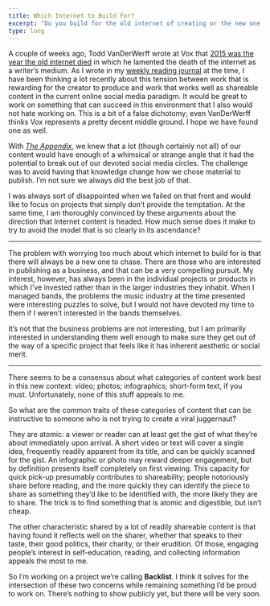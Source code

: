 ```yaml
---
title: Which Internet to Build For?
excerpt: "Do you build for the old internet of creating or the new one of sharing?"
type: long
---
```


A couple of weeks ago, Todd VanDerWerff wrote at Vox that [2015 was the year the old internet died](http://www.vox.com/2015/8/6/9099357/internet-dead-end) in which he lamented the death of the internet as a writer’s medium. As I wrote in my [weekly reading journal](http://tinaja.computer/2015/08/09/weekly-read.html) at the time, I have been thinking a lot recently about this tension between work that is rewarding for the creator to produce and work that works well as shareable content in the current online social media paradigm. It would be great to work on something that can succeed in this environment that I also would not hate working on. This is a bit of a false dichotomy; even VanDerWerff thinks Vox represents a pretty decent middle ground. I hope we have found one as well.

With [_The Appendix_](http://theappendix.net), we knew that a lot (though certainly not all) of our content would have enough of a whimsical or strange angle that it had the potential to break out of our devoted social media circles. The challenge was to avoid having that knowledge change how we chose material to publish. I’m not sure we always did the best job of that.

I was always sort of disappointed when we failed on that front and would like to focus on projects that simply don’t provide the temptation. At the same time, I am thoroughly convinced by these arguments about the direction that Internet content is headed. How much sense does it make to try to avoid the model that is so clearly in its ascendance?

---

The problem with worrying too much about which internet to build for is that there will always be a new one to chase. There are those who are interested in publishing as a business, and that can be a very compelling pursuit. My interest, however, has always been in the individual projects or products in which I’ve invested rather than in the larger industries they inhabit. When I managed bands, the problems the music industry at the time presented were interesting puzzles to solve, but I would not have devoted my time to them if I weren’t interested in the bands themselves. 

It’s not that the business problems are not interesting, but I am primarily interested in understanding them well enough to make sure they get out of the way of a specific project that feels like it has inherent aesthetic or social merit.

---

There seems to be a consensus about what categories of content work best in this new context: video; photos; infographics; short-form text, if you must. Unfortunately, none of this stuff appeals to me.

So what are the common traits of these categories of content that can be instructive to someone who is not trying to create a viral juggernaut?

They are atomic: a viewer or reader can at least get the gist of what they’re about immediately upon arrival. A short video or text will cover a single idea, frequently readily apparent from its title, and can be quickly scanned for the gist. An infographic or photo may reward deeper engagement, but by definition presents itself completely on first viewing. This capacity for quick pick-up presumably contributes to shareability; people notoriously share before reading, and the more quickly they can identify the piece to share as something they’d like to be identified with, the more likely they are to share. The trick is to find something that is atomic and digestible, but isn’t cheap.

The other characteristic shared by a lot of readily shareable content is that having found it reflects well on the sharer, whether that speaks to their taste, their good politics, their charity, or their erudition. Of those, engaging people’s interest in self-education, reading, and collecting information appeals the most to me.

So I’m working on a project we’re calling **Backlist**. I think it solves for the intersection of these two concerns while remaining something I’d be proud to work on. There’s nothing to show publicly yet, but there will be very soon.